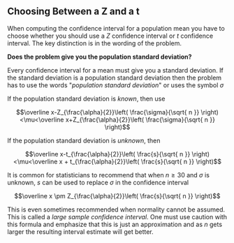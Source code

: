 ## Choosing Between a Z and a t

When computing the confidence interval for a population mean you have to choose whether you should use a $Z$ confidence interval or $t$ confidence interval. The key distinction is in the wording of the problem.

**Does the problem give you the population standard deviation?**

Every confidence interval for a mean must give you a standard deviation. If the standard deviation is a population standard deviation then the problem has to use the words "_population standard deviation_" or uses the symbol $\sigma$

If the population standard deviation is _known_, then use

$$\overline x-Z_{\frac{\alpha}{2}}\left( \frac{\sigma}{\sqrt{ n }} \right)<\mu<\overline x+Z_{\frac{\alpha}{2}}\left( \frac{\sigma}{\sqrt{ n }} \right)$$

If the population standard deviation is _unknown_, then

$$\overline x-t_{\frac{\alpha}{2}}\left( \frac{s}{\sqrt{ n }} \right)<\mu<\overline x + t_{\frac{\alpha}{2}}\left( \frac{s}{\sqrt{ n }} \right)$$

It is common for statisticians to recommend that when $n\geq 30$ and $\sigma$ is unknown, $s$ can be used to replace $\sigma$ in the confidence interval

$$\overline x \pm Z_{\frac{\alpha}{2}}\left( \frac{s}{\sqrt{ n }} \right)$$

This is even sometimes recommended when normality cannot be assumed. This is called a _large sample confidence interval_. One must use caution with this formula and emphasize that this is just an approximation and as $n$ gets larger the resulting interval estimate will get better.
